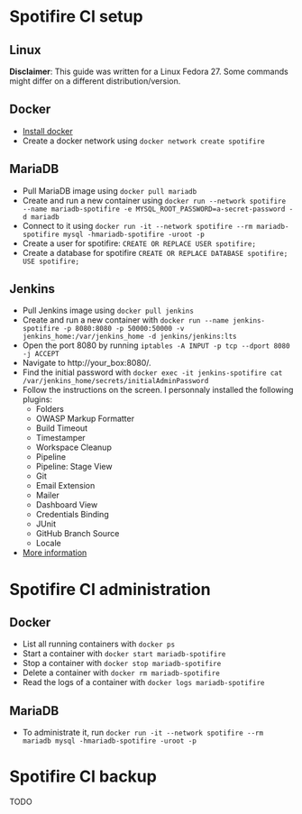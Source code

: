Spotifire CI setup
==================

## Linux
**Disclaimer**: This guide was written for a Linux Fedora 27. Some commands might differ on a different distribution/version.

## Docker
* [Install docker](https://docs.docker.com/install/linux/docker-ce/fedora/)
* Create a docker network using `docker network create spotifire`

## MariaDB
* Pull MariaDB image using `docker pull mariadb`
* Create and run a new container using `docker run --network spotifire --name mariadb-spotifire -e MYSQL_ROOT_PASSWORD=a-secret-password -d mariadb`
* Connect to it using `docker run -it --network spotifire --rm mariadb-spotifire mysql -hmariadb-spotifire -uroot -p`
* Create a user for spotifire:
`CREATE OR REPLACE USER spotifire;`
* Create a database for spotifire
`CREATE OR REPLACE DATABASE spotifire; USE spotifire;`

## Jenkins
* Pull Jenkins image using `docker pull jenkins`
* Create and run a new container with `docker run --name jenkins-spotifire -p 8080:8080 -p 50000:50000 -v jenkins_home:/var/jenkins_home -d jenkins/jenkins:lts`
* Open the port 8080 by running `iptables -A INPUT -p tcp --dport 8080 -j ACCEPT`
* Navigate to http://your_box:8080/.
* Find the initial password with `docker exec -it jenkins-spotifire cat /var/jenkins_home/secrets/initialAdminPassword`
* Follow the instructions on the screen. I personnaly installed the following plugins:
  * Folders
  * OWASP Markup Formatter
  * Build Timeout
  * Timestamper
  * Workspace Cleanup
  * Pipeline
  * Pipeline: Stage View
  * Git
  * Email Extension
  * Mailer
  * Dashboard View
  * Credentials Binding
  * JUnit
  * GitHub Branch Source
  * Locale
* [More information](https://github.com/jenkinsci/docker/blob/master/README.md)


Spotifire CI administration
===========================

## Docker
* List all running containers with `docker ps`
* Start a container with `docker start mariadb-spotifire`
* Stop a container with `docker stop mariadb-spotifire`
* Delete a container with `docker rm mariadb-spotifire`
* Read the logs of a container with `docker logs mariadb-spotifire`

## MariaDB
* To administrate it, run `docker run -it --network spotifire --rm mariadb mysql -hmariadb-spotifire -uroot -p`

Spotifire CI backup
===================
TODO